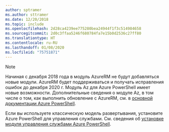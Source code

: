 ```yaml
---
author: sptramer
ms.author: sttramer
ms.date: 12/20/2018
ms.topic: include
ms.openlocfilehash: 2d28ca4239ee775280bea24944f1f3c514984658
ms.sourcegitcommit: 2d0c3ffaa5246f680784fa7e15b0d2536c27ff80
ms.translationtype: HT
ms.contentlocale: ru-RU
ms.lasthandoff: 01/08/2020
ms.locfileid: "75751871"
---
```

> [!NOTE]
> 
> Начиная с декабря 2018 года в модуль AzureRM не будут добавляться новые модули. AzureRM будет поддерживаться и получать исправления ошибок до декабря 2020 г. Модуль Az для Azure PowerShell имеет новые возможности. Дополнительные сведения о модуле Az, в том числе о том, как выполнить обновление с AzureRM, см. в [основной документации Azure PowerShell](/powershell/azure).
>
> Если вы используете классическую модель развертывания, установите Azure PowerShell для управления службами.
> См. сведения об [установке модуля управления службами Azure PowerShell](/powershell/azure/servicemanagement/install-azure-ps).
